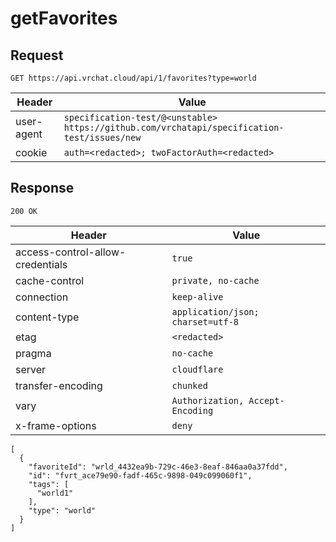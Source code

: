 # getFavorites

## Request
`GET https://api.vrchat.cloud/api/1/favorites?type=world`

| Header | Value |
| ------ | ----- |
| user-agent | `specification-test/@<unstable> https://github.com/vrchatapi/specification-test/issues/new` |
| cookie | `auth=<redacted>; twoFactorAuth=<redacted>` |


## Response
`200 OK`

| Header | Value |
| ------ | ----- |
| access-control-allow-credentials | `true` |
| cache-control | `private, no-cache` |
| connection | `keep-alive` |
| content-type | `application/json; charset=utf-8` |
| etag | `<redacted>` |
| pragma | `no-cache` |
| server | `cloudflare` |
| transfer-encoding | `chunked` |
| vary | `Authorization, Accept-Encoding` |
| x-frame-options | `deny` |

```jsonc
[
  {
    "favoriteId": "wrld_4432ea9b-729c-46e3-8eaf-846aa0a37fdd",
    "id": "fvrt_ace79e90-fadf-465c-9898-049c099060f1",
    "tags": [
      "world1"
    ],
    "type": "world"
  }
]
```
